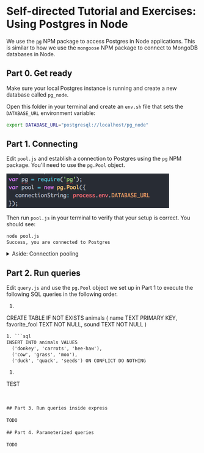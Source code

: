 # Self-directed Tutorial and Exercises: Using Postgres in Node

We use the [`pg`](https://node-postgres.com/) NPM package to access
Postgres in Node applications. This is similar to how we use the `mongoose` NPM
package to connect to MongoDB databases in Node.

## Part 0. Get ready

Make sure your local Postgres instance is running and create a new database
called `pg_node`.

Open this folder in your terminal and create an `env.sh` file that sets
the `DATABASE_URL` environment variable:

```sh
export DATABASE_URL="postgresql://localhost/pg_node"
```

## Part 1. Connecting

Edit `pool.js` and establish a connection to Postgres using the
`pg` NPM package. You'll need to use the `pg.Pool` object.

![Postgres pool setup screenshot](img/pool1.png)

Then run `pool.js` in your terminal to verify that your setup is correct.
You should see:

```
node pool.js
Success, you are connected to Postgres
```

<details><summary>
Aside: Connection pooling
</summary><p>

For SQL databases, database connections are a precious commodity.
Behind the scenes `pg.Pool` creates multiple connections to the database
and re-uses these connections efficiently across requests.

</p></details>

## Part 2. Run queries

Edit `query.js` and use the `pg.Pool` object we set up in Part 1 to
execute the following SQL queries in the following order.

1. ```sql
CREATE TABLE IF NOT EXISTS animals (
  name TEXT PRIMARY KEY,
  favorite_fool TEXT NOT NULL,
  sound TEXT NOT NULL
)
```
1. ```sql
INSERT INTO animals VALUES
  ('donkey', 'carrots', 'hee-haw'),
  ('cow', 'grass', 'moo'),
  ('duck', 'quack', 'seeds') ON CONFLICT DO NOTHING
```

1. ```sql
TEST
```


## Part 3. Run queries inside express

TODO

## Part 4. Parameterized queries

TODO
